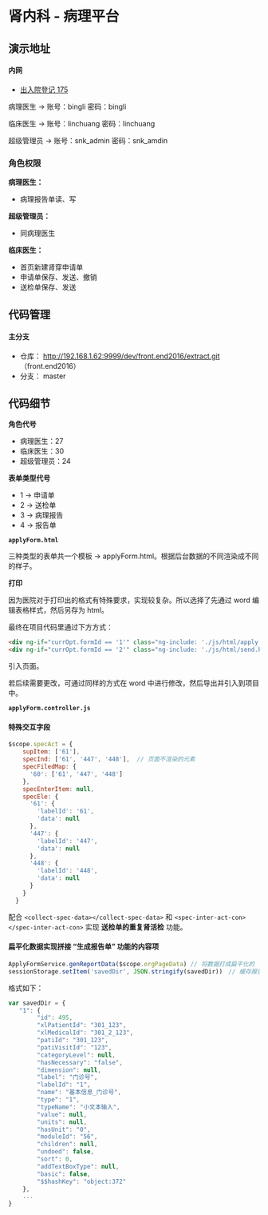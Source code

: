 # 肾内科 - 病理平台

## 演示地址

#### 内网

- [出入院登记 175](http://192.168.1.175:35200/pathology-src/#/list)

病理医生 -> 账号：bingli  密码：bingli

临床医生 -> 账号：linchuang  密码：linchuang

超级管理员 -> 账号：snk_admin 密码：snk_amdin

### 角色权限

**病理医生：**
- 病理报告单读、写

**超级管理员：**

- 同病理医生

**临床医生：**
- 首页新建肾穿申请单
- 申请单保存、发送、撤销
- 送检单保存、发送

## 代码管理

#### 主分支

- 仓库： http://192.168.1.62:9999/dev/front.end2016/extract.git （front.end2016）
- 分支： master

## 代码细节

**角色代号**
- 病理医生：27
- 临床医生：30
- 超级管理员：24

**表单类型代号**
- 1 -> 申请单
- 2 -> 送检单
- 3 -> 病理报告
- 4 -> 报告单

**`applyForm.html`**

三种类型的表单共一个模板 -> applyForm.html。根据后台数据的不同渲染成不同的样子。

**打印**

因为医院对于打印出的格式有特殊要求，实现较复杂。所以选择了先通过 word 编辑表格样式，然后另存为 html。

最终在项目代码里通过下方方式：

```html
<div ng-if="currOpt.formId == '1'" class="ng-include: './js/html/apply.html'"></div>
<div ng-if="currOpt.formId == '2'" class="ng-include: './js/html/send.html'"></div>
```

引入页面。

若后续需要更改，可通过同样的方式在 word 中进行修改，然后导出并引入到项目中。

**`applyForm.controller.js`**

#### 特殊交互字段

```js
$scope.specAct = {
    supItem: ['61'],
    specInd: ['61', '447', '448'],  // 页面不渲染的元素
    specFiledMap: {
      '60': ['61', '447', '448']
    },
    specEnterItem: null,
    specEle: {
      '61': {
        'labelId': '61',
        'data': null
      },
      '447': {
        'labelId': '447',
        'data': null       
      },
      '448': {
        'labelId': '448',
        'data': null   
      }
    }
  }
```

配合 `<collect-spec-data></collect-spec-data>` 和 `<spec-inter-act-con></spec-inter-act-con>` 实现 **送检单的重复肾活检** 功能。

#### 扁平化数据实现拼接 “生成报告单” 功能的内容项

```js
ApplyFormService.genReportData($scope.orgPageData) // 将数据打成扁平化的
sessionStorage.setItem('savedDir', JSON.stringify(savedDir))　// 缓存报告页数据字典,用于下个页面生成报告单用
```

格式如下：

```js
var savedDir = {
   "1": {
        "id": 495,
        "xlPatientId": "301_123",
        "xlMedicalId": "301_2_123",
        "patiId": "301_123",
        "patiVisitId": "123",
        "categoryLevel": null,
        "hasNecessary": "false",
        "dimension": null,
        "label": "门诊号",
        "labelId": "1",
        "name": "基本信息_门诊号",
        "type": "1",
        "typeName": "小文本输入",
        "value": null,
        "units": null,
        "hasUnit": "0",
        "moduleId": "56",
        "children": null,
        "undoed": false,
        "sort": 0,
        "addTextBoxType": null,
        "basic": false,
        "$$hashKey": "object:372"
    },
    ...
}
```



